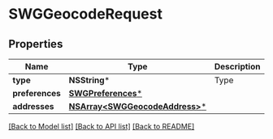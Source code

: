 # SWGGeocodeRequest

## Properties
Name | Type | Description | Notes
------------ | ------------- | ------------- | -------------
**type** | **NSString*** | Type | 
**preferences** | [**SWGPreferences***](SWGPreferences.md) |  | [optional] 
**addresses** | [**NSArray&lt;SWGGeocodeAddress&gt;***](SWGGeocodeAddress.md) |  | 

[[Back to Model list]](../README.md#documentation-for-models) [[Back to API list]](../README.md#documentation-for-api-endpoints) [[Back to README]](../README.md)


